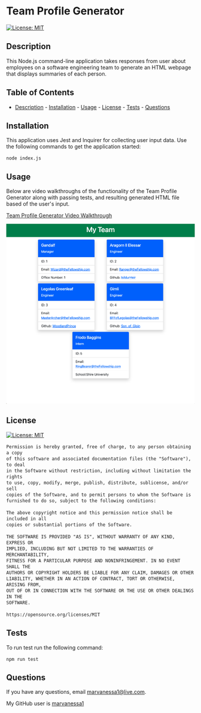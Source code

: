 # Team Profile Generator

[![License: MIT](https://img.shields.io/badge/License-MIT-yellow.svg)](https://opensource.org/licenses/MIT)


## Description
This Node.js command-line application takes responses from user about employees on a software engineering team to generate an HTML webpage that displays summaries of each person.

## Table of Contents


   * [Description](#description)
    - [Installation](#installation)
    - [Usage](#usage)
    - [License](#license)
    - [Tests](#tests)
    - [Questions](#questions)
    

## Installation

This application uses Jest and Inquirer for collecting user input data.  Use the following commands to get the application started:

```
node index.js
```

## Usage

Below are video walkthroughs of the functionality of the Team Profile Generator along with passing tests, and resulting generated HTML file based of the user's input.

[Team Profile Generator Video Walkthrough](https://drive.google.com/file/d/1eHgUskMQ_fNfzEfn-7vHMwwVek3uFSZP/view)

![Team Profile Generator Generated HTML Screenshot](./images/screenshot.png)

## License

[![License: MIT](https://img.shields.io/badge/License-MIT-yellow.svg)](https://opensource.org/licenses/MIT)

    Permission is hereby granted, free of charge, to any person obtaining a copy
    of this software and associated documentation files (the "Software"), to deal
    in the Software without restriction, including without limitation the rights
    to use, copy, modify, merge, publish, distribute, sublicense, and/or sell
    copies of the Software, and to permit persons to whom the Software is
    furnished to do so, subject to the following conditions:

    The above copyright notice and this permission notice shall be included in all
    copies or substantial portions of the Software.

    THE SOFTWARE IS PROVIDED "AS IS", WITHOUT WARRANTY OF ANY KIND, EXPRESS OR
    IMPLIED, INCLUDING BUT NOT LIMITED TO THE WARRANTIES OF MERCHANTABILITY,
    FITNESS FOR A PARTICULAR PURPOSE AND NONINFRINGEMENT. IN NO EVENT SHALL THE
    AUTHORS OR COPYRIGHT HOLDERS BE LIABLE FOR ANY CLAIM, DAMAGES OR OTHER
    LIABILITY, WHETHER IN AN ACTION OF CONTRACT, TORT OR OTHERWISE, ARISING FROM,
    OUT OF OR IN CONNECTION WITH THE SOFTWARE OR THE USE OR OTHER DEALINGS IN THE
    SOFTWARE.
    
    https://opensource.org/licenses/MIT



## Tests

To run test run the following command:

```
npm run test
```

## Questions


  If you have any questions, email [marvanessa1@live.com](mailto:marvanessa1@live.com).

  My GitHub user is [marvanessa1](https://github.com/marvanessa1)
  
